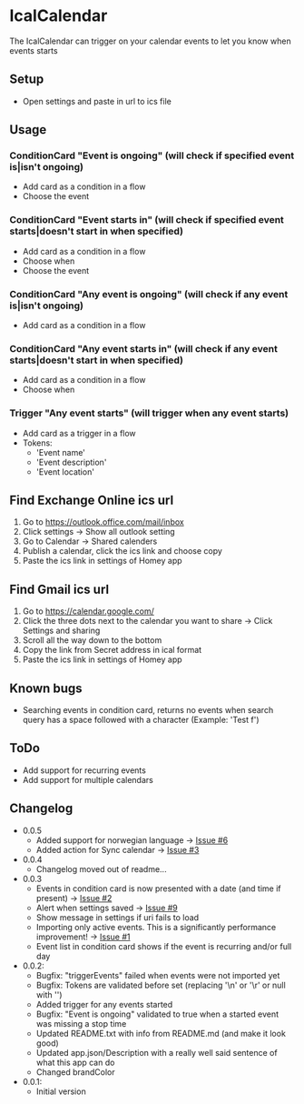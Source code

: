# IcalCalendar

The IcalCalendar can trigger on your calendar events to let you know when events starts

## Setup

- Open settings and paste in url to ics file

## Usage

### ConditionCard "Event is ongoing" (will check if specified event is|isn't ongoing)
- Add card as a condition in a flow
- Choose the event

### ConditionCard "Event starts in" (will check if specified event starts|doesn't start in when specified)
- Add card as a condition in a flow
- Choose when
- Choose the event

### ConditionCard "Any event is ongoing" (will check if any event is|isn't ongoing)
- Add card as a condition in a flow

### ConditionCard "Any event starts in" (will check if any event starts|doesn't start in when specified)
- Add card as a condition in a flow
- Choose when

### Trigger "Any event starts" (will trigger when any event starts)
- Add card as a trigger in a flow
- Tokens:
    - 'Event name'
    - 'Event description'
    - 'Event location'

## Find Exchange Online ics url

1. Go to https://outlook.office.com/mail/inbox
1. Click settings -> Show all outlook setting
1. Go to Calendar -> Shared calenders
1. Publish a calendar, click the ics link and choose copy
1. Paste the ics link in settings of Homey app

## Find Gmail ics url

1. Go to https://calendar.google.com/
1. Click the three dots next to the calendar you want to share -> Click Settings and sharing
1. Scroll all the way down to the bottom
1. Copy the link from Secret address in ical format
1. Paste the ics link in settings of Homey app

## Known bugs

- Searching events in condition card, returns no events when search query has a space followed with a character (Example: 'Test f')

## ToDo

- Add support for recurring events
- Add support for multiple calendars

## Changelog

- 0.0.5
    - Added support for norwegian language -> [Issue #6](https://github.com/runely/calendar-homey/issues/6)
    - Added action for Sync calendar -> [Issue #3](https://github.com/runely/calendar-homey/issues/3)
- 0.0.4
    - Changelog moved out of readme...
- 0.0.3
    - Events in condition card is now presented with a date (and time if present) -> [Issue #2](https://github.com/runely/calendar-homey/issues/2)
    - Alert when settings saved -> [Issue #9](https://github.com/runely/calendar-homey/issues/9)
    - Show message in settings if uri fails to load
    - Importing only active events. This is a significantly performance improvement! -> [Issue #1](https://github.com/runely/calendar-homey/issues/1)
    - Event list in condition card shows if the event is recurring and/or full day
- 0.0.2: 
    - Bugfix: "triggerEvents" failed when events were not imported yet
    - Bugfix: Tokens are validated before set (replacing '\n' or '\r' or null with '')
    - Added trigger for any events started
    - Bugfix: "Event is ongoing" validated to true when a started event was missing a stop time
    - Updated README.txt with info from README.md (and make it look good)
    - Updated app.json/Description with a really well said sentence of what this app can do
    - Changed brandColor
- 0.0.1:
    - Initial version
